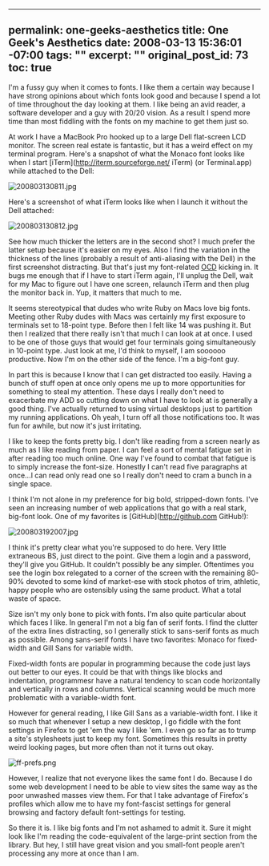 ----- 
permalink: one-geeks-aesthetics
title: One Geek's Aesthetics
date: 2008-03-13 15:36:01 -07:00
tags: ""
excerpt: ""
original_post_id: 73
toc: true
-----
I'm a fussy guy when it comes to fonts. I like them a certain way because I have strong opinions about which fonts look good and because I spend a lot of time throughout the day looking at them. I like being an avid reader, a software developer and a guy with 20/20 vision. As a result I spend more time than most fiddling with the fonts on my machine to get them just so.

At work I have a MacBook Pro hooked up to a large Dell flat-screen LCD monitor. The screen real estate is fantastic, but it has a weird effect on my terminal program. Here's a snapshot of what the Monaco font looks like when I start [iTerm](http://iterm.sourceforge.net/ iTerm) (or Terminal.app) while attached to the Dell:

![200803130811.jpg](/images/2008/03/200803130811.jpg)

Here's a screenshot of what iTerm looks like when I launch it without the Dell attached:

![200803130812.jpg](/images/2008/03/200803130812.jpg)

See how much thicker the letters are in the second shot? I much prefer the latter setup because it's easier on my eyes. Also I find the variation in the thickness of the lines (probably a result of anti-aliasing with the Dell) in the first screenshot distracting. But that's just my font-related [OCD](http://en.wikipedia.org/wiki/Obsessive-compulsive_disorder) kicking in. It bugs me enough that if I have to start iTerm again, I'll unplug the Dell, wait for my Mac to figure out I have one screen, relaunch iTerm and then plug the monitor back in. Yup, it matters that much to me.

It seems stereotypical that dudes who write Ruby on Macs love big fonts. Meeting other Ruby dudes with Macs was certainly my first exposure to terminals set to 18-point type. Before then I felt like 14 was pushing it. But then I realized that there really isn't that much I can look at at once. I used to be one of those guys that would get four terminals going simultaneously in 10-point type. Just look at me, I'd think to myself, I am soooooo productive. Now I'm on the other side of the fence. I'm a big-font guy.

In part this is because I know that I can get distracted too easily. Having a bunch of stuff open at once only opens me up to more opportunities for something to steal my attention. These days I really don't need to exacerbate my ADD so cutting down on what I have to look at is generally a good thing. I've actually returned to using virtual desktops just to partition my running applications. Oh yeah, I turn off all those notifications too. It was fun for awhile, but now it's just irritating.

I like to keep the fonts pretty big. I don't like reading from a screen nearly as much as I like reading from paper. I can feel a sort of mental fatigue set in after reading too much online. One way I've found to combat that fatigue is to simply increase the font-size. Honestly I can't read five paragraphs at once...I can read only read one so I really don't need to cram a bunch in a single space.


I think I'm not alone in my preference for big bold, stripped-down fonts. I've seen an increasing number of web applications that go with a real stark, big-font look. One of my favorites is [GitHub](http://github.com GitHub!):



![200803192007.jpg](/images/2008/03/200803192007.jpg)

I think it's pretty clear what you're supposed to do here. Very little extraneous BS, just direct to the point. Give them a login and a password, they'll give you GitHub. It couldn't possibly be any simpler. Oftentimes you see the login box relegated to a corner of the screen with the remaining 80-90% devoted to some kind of market-ese with stock photos of trim, athletic, happy people who are ostensibly using the same product. What a total waste of space.

Size isn't my only bone to pick with fonts. I'm also quite particular about which faces I like. In general I'm not a big fan of serif fonts. I find the clutter of the extra lines distracting, so I generally stick to sans-serif fonts as much as possible. Among sans-serif fonts I have two favorites: Monaco for fixed-width and Gill Sans for variable width.

Fixed-width fonts are popular in programming because the code just lays out better to our eyes. It could be that with things like blocks and indentation, programmesr have a natural tendency to scan code horizontally and vertically in rows and columns. Vertical scanning would be much more problematic with a variable-width font.


However for general reading, I like Gill Sans as a variable-width font. I like it so much that whenever I setup a new desktop, I go fiddle with the font settings in Firefox to get 'em the way I like 'em. I even go so far as to trump a site's stylesheets just to keep my font. Sometimes this results in pretty weird looking pages, but more often than not it turns out okay.

![ff-prefs.png](/images/2008/03/ff-prefs.jpg)

However, I realize that not everyone likes the same font I do. Because I do some web development I need to be able to view sites the same way as the poor unwashed masses view them. For that I take advantage of Firefox's profiles which allow me to have my font-fascist settings for general browsing and factory default font-settings for testing.

So there it is. I like big fonts and I'm not ashamed to admit it. Sure it might look like I'm reading the code-equivalent of the large-print section from the library. But hey, I still have great vision and you small-font people aren't processing any more at once than I am.


